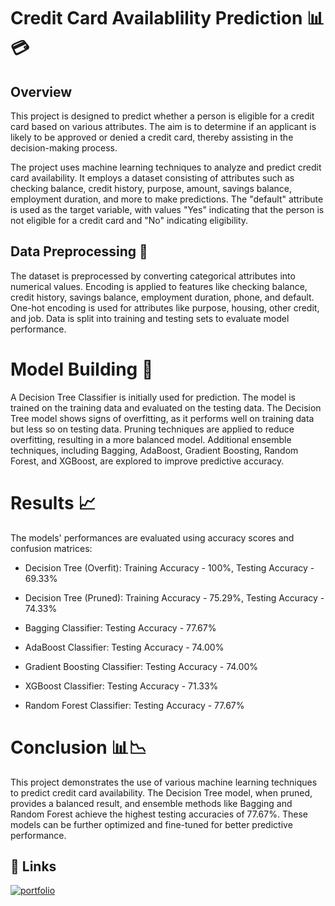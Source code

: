 
# Credit Card Availablility Prediction 📊💳

## Overview

This project is designed to predict whether a person is eligible for a credit card based on various attributes. The aim is to determine if an applicant is likely to be approved or denied a credit card, thereby assisting in the decision-making process.

The project uses machine learning techniques to analyze and predict credit card availability. It employs a dataset consisting of attributes such as checking balance, credit history, purpose, amount, savings balance, employment duration, and more to make predictions. The "default" attribute is used as the target variable, with values "Yes" indicating that the person is not eligible for a credit card and "No" indicating eligibility.

## Data Preprocessing 🧹

The dataset is preprocessed by converting categorical attributes into numerical values.
Encoding is applied to features like checking balance, credit history, savings balance, employment duration, phone, and default.
One-hot encoding is used for attributes like purpose, housing, other credit, and job.
Data is split into training and testing sets to evaluate model performance.

# Model Building 🤖

A Decision Tree Classifier is initially used for prediction.
The model is trained on the training data and evaluated on the testing data.
The Decision Tree model shows signs of overfitting, as it performs well on training data but less so on testing data.
Pruning techniques are applied to reduce overfitting, resulting in a more balanced model.
Additional ensemble techniques, including Bagging, AdaBoost, Gradient Boosting, Random Forest, and XGBoost, are explored to improve predictive accuracy.

# Results 📈

The models' performances are evaluated using accuracy scores and confusion matrices:

* Decision Tree (Overfit): Training Accuracy - 100%, Testing Accuracy - 69.33%
  
* Decision Tree (Pruned): Training Accuracy - 75.29%, Testing Accuracy - 74.33%

* Bagging Classifier: Testing Accuracy - 77.67%

* AdaBoost Classifier: Testing Accuracy - 74.00%

* Gradient Boosting Classifier: Testing Accuracy - 74.00%

* XGBoost Classifier: Testing Accuracy - 71.33%

* Random Forest Classifier: Testing Accuracy - 77.67%

# Conclusion 📊📉

This project demonstrates the use of various machine learning techniques to predict credit card availability. The Decision Tree model, when pruned, provides a balanced result, and ensemble methods like Bagging and Random Forest achieve the highest testing accuracies of 77.67%. These models can be further optimized and fine-tuned for better predictive performance.
## 🔗 Links
[![portfolio](https://img.shields.io/badge/view_my_notebook-000?style=for-the-badge&logo=github&logoColor=white)](https://nbviewer.org/github/Harinivas44/Credit_Card_Avail_Prediction/blob/main/Decision_Tree.ipynb)
